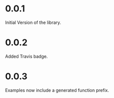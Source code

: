 # 0.0.1

Initial Version of the library.

# 0.0.2

Added Travis badge.

# 0.0.3

Examples now include a generated function prefix.
